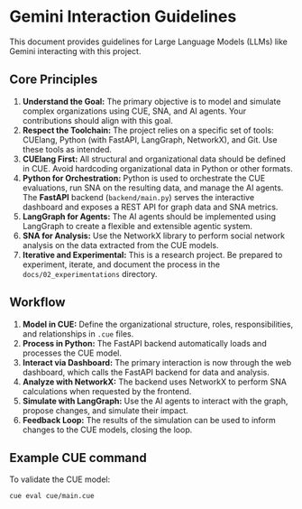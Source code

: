 # Gemini Interaction Guidelines

This document provides guidelines for Large Language Models (LLMs) like Gemini interacting with this project.

## Core Principles

1.  **Understand the Goal:** The primary objective is to model and simulate complex organizations using CUE, SNA, and AI agents. Your contributions should align with this goal.
2.  **Respect the Toolchain:** The project relies on a specific set of tools: CUElang, Python (with FastAPI, LangGraph, NetworkX), and Git. Use these tools as intended.
3.  **CUElang First:** All structural and organizational data should be defined in CUE. Avoid hardcoding organizational data in Python or other formats.
4.  **Python for Orchestration:** Python is used to orchestrate the CUE evaluations, run SNA on the resulting data, and manage the AI agents. The **FastAPI** backend (`backend/main.py`) serves the interactive dashboard and exposes a REST API for graph data and SNA metrics.
5.  **LangGraph for Agents:** The AI agents should be implemented using LangGraph to create a flexible and extensible agentic system.
6.  **SNA for Analysis:** Use the NetworkX library to perform social network analysis on the data extracted from the CUE models.
7.  **Iterative and Experimental:** This is a research project. Be prepared to experiment, iterate, and document the process in the `docs/02_experimentations` directory.

## Workflow

1.  **Model in CUE:** Define the organizational structure, roles, responsibilities, and relationships in `.cue` files.
2.  **Process in Python:** The FastAPI backend automatically loads and processes the CUE model.
3.  **Interact via Dashboard:** The primary interaction is now through the web dashboard, which calls the FastAPI backend for data and analysis.
4.  **Analyze with NetworkX:** The backend uses NetworkX to perform SNA calculations when requested by the frontend.
5.  **Simulate with LangGraph:** Use the AI agents to interact with the graph, propose changes, and simulate their impact.
6.  **Feedback Loop:** The results of the simulation can be used to inform changes to the CUE models, closing the loop.

## Example CUE command

To validate the CUE model:

```bash
cue eval cue/main.cue
```